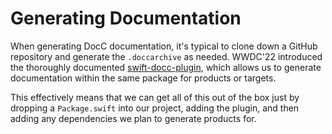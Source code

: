 # Generating Documentation

When generating DocC documentation, it's typical to clone down a GitHub repository and generate the `.doccarchive` as needed. WWDC'22 introduced the thoroughly documented [swift-docc-plugin](https://github.com/apple/swift-docc-plugin), which allows us to generate documentation within the same package for products or targets.

This effectively means that we can get all of this out of the box just by dropping a `Package.swift` into our project, adding the plugin, and then adding any dependencies we plan to generate products for.
